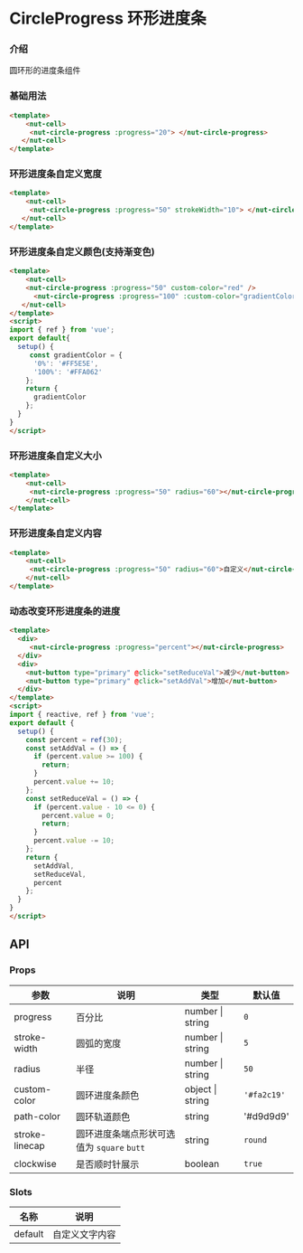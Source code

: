 # CircleProgress 环形进度条

### 介绍

圆环形的进度条组件

### 基础用法

```html
<template>
    <nut-cell>
     <nut-circle-progress :progress="20"> </nut-circle-progress>
   </nut-cell>
</template>
```

### 环形进度条自定义宽度

```html
<template>
    <nut-cell>
     <nut-circle-progress :progress="50" strokeWidth="10"> </nut-circle-progress>
   </nut-cell>
</template>
```

### 环形进度条自定义颜色(支持渐变色)

```html
<template>
    <nut-cell>
    <nut-circle-progress :progress="50" custom-color="red" />
      <nut-circle-progress :progress="100" :custom-color="gradientColor" />
   </nut-cell>
</template>
<script>
import { ref } from 'vue';
export default{
  setup() {
     const gradientColor = {
      '0%': '#FF5E5E',
      '100%': '#FFA062'
    };
    return {
      gradientColor
    };
  }
}
</script>
```

### 环形进度条自定义大小

```html
<template>
    <nut-cell>
     <nut-circle-progress :progress="50" radius="60"></nut-circle-progress>
    </nut-cell>
</template>
```

### 环形进度条自定义内容

```html
<template>
    <nut-cell>
     <nut-circle-progress :progress="50" radius="60">自定义</nut-circle-progress>
    </nut-cell>
</template>
```

### 动态改变环形进度条的进度

```html
<template>
  <div>
     <nut-circle-progress :progress="percent"></nut-circle-progress>
  </div>
  <div>
    <nut-button type="primary" @click="setReduceVal">减少</nut-button>
    <nut-button type="primary" @click="setAddVal">增加</nut-button>
  </div>
</template>
<script>
import { reactive, ref } from 'vue';
export default {
  setup() {
    const percent = ref(30);
    const setAddVal = () => {
      if (percent.value >= 100) {
        return;
      }
      percent.value += 10;
    };
    const setReduceVal = () => {
      if (percent.value - 10 <= 0) {
        percent.value = 0;
        return;
      }
      percent.value -= 10;
    };
    return {
      setAddVal,
      setReduceVal,
      percent
    };
  }
}
</script>
```

## API

### Props

| 参数 | 说明 | 类型 | 默认值
|----- | ----- | ----- | -----
| progress | 百分比 | number \| string | `0`
| stroke-width | 圆弧的宽度 | number \| string | `5`
| radius | 半径 | number \| string | `50`
| custom-color | 圆环进度条颜色 | object \| string | `'#fa2c19'`
| path-color | 圆环轨道颜色| string | '#d9d9d9'
| stroke-linecap | 圆环进度条端点形状可选值为 `square` `butt` | string           | `round`   |
| clockwise| 是否顺时针展示| boolean | `true`

### Slots

| 名称 | 说明 |
|----- | ----- |
| default | 自定义文字内容|
